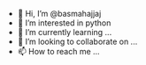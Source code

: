 - 👋 Hi, I’m @basmahajjaj
- 👀 I’m interested in python 
- 🌱 I’m currently learning ...
- 💞️ I’m looking to collaborate on ...
- 📫 How to reach me ...

<!---
basmahajjaj/basmahajjaj is a ✨ special ✨ repository because its `README.md` (this file) appears on your GitHub profile.
You can click the Preview link to take a look at your changes.
--->
